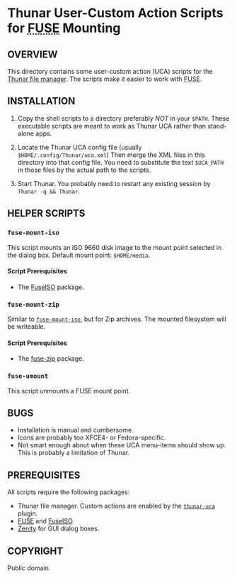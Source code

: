 # Thunar User-Custom Action Scripts for <abbr title="Filesystem in Userspace">FUSE</abbr> Mounting #

## OVERVIEW  ##

This directory contains some user-custom action (UCA) scripts for the [Thunar
file manager][thunar].  The scripts make it easier to work with <abbr
title="Filesystem in Userspace">FUSE</abbr>.

## INSTALLATION ##

1.  Copy the shell scripts to a directory preferably *NOT* in your `$PATH`.
These executable scripts are meant to work as Thunar UCA rather than
stand-alone apps.

2.  Locate the Thunar UCA config file (usually `$HOME/.config/Thunar/uca.xml`)
Then merge the XML files in this directory into that config file.  You need to
substitute the text `$UCA_PATH` in those files by the actual path to the
scripts.

3.  Start Thunar.  You probably need to restart any existing session by `Thunar
-q && Thunar`.

## HELPER SCRIPTS ##

### `fuse-mount-iso` ###

This script mounts an ISO 9660 disk image to the mount point selected in the
dialog box.  Default mount point: `$HOME/media`.

#### Script Prerequisites ####

*  The [FuseISO][fuseiso] package.

### `fuse-mount-zip` ###

Similar to [`fuse-mount-iso`](#fuse-mount-iso), but for Zip archives.  The
mounted filesystem will be writeable.

#### Script Prerequisites ####

*  The [fuse-zip][fusezip] package.

### `fuse-umount` ###

This script unmounts a FUSE mount point.

## BUGS ##

*  Installation is manual and cumbersome.
*  Icons are probably too XFCE4- or Fedora-specific.
*  Not smart enough about when these UCA menu-items should show up.  This is
probably a limitation of Thunar.

## PREREQUISITES ##

All scripts require the following packages:

*  Thunar file manager.  Custom actions are enabled by the [`thunar-uca`][uca]
plugin.
*  [FUSE][fuse] and [FuseISO][fuseiso].
*  [Zenity][zenity] for GUI dialog boxes.

## COPYRIGHT ##

Public domain.


[thunar]: http://docs.xfce.org/xfce/thunar/start "Thunar File Manager"
[uca]: http://docs.xfce.org/xfce/thunar/custom-actions "Custom Actions"
[fuse]: http://fuse.sourceforge.net/ "FUSE: Filesystem in Userspace"
[fuseiso]: http://sourceforge.net/projects/fuseiso/ "FuseISO"
[fusezip]: https://code.google.com/p/fuse-zip/ "fuse-zip"
[zenity]: https://wiki.gnome.org/Projects/Zenity "Zenity"

